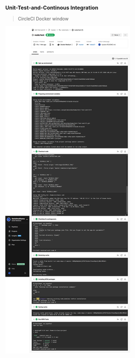 ### Unit-Test-and-Continous Integration
> CircleCI Docker window
<img align="center" alt="" width="" src="https://raw.githubusercontent.com/danielmuthama/Unit-Test-and-CI/master/Screenshot_2020-10-01%20node%20test%20(9)%20-%20danielmuthama%20Unit-Test-and-CI(1).png" />
